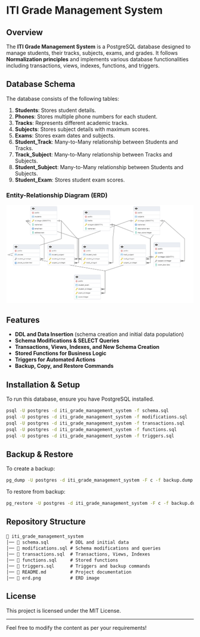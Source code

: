 # ITI Grade Management System

## Overview
The **ITI Grade Management System** is a PostgreSQL database designed to manage students, 
their tracks, subjects, exams, and grades. It follows **Normalization principles** 
and implements various database functionalities including transactions, views, indexes, functions, and triggers.

## Database Schema
The database consists of the following tables:

1. **Students**: Stores student details.
2. **Phones**: Stores multiple phone numbers for each student.
3. **Tracks**: Represents different academic tracks.
4. **Subjects**: Stores subject details with maximum scores.
5. **Exams**: Stores exam dates and subjects.
6. **Student_Track**: Many-to-Many relationship between Students and Tracks.
7. **Track_Subject**: Many-to-Many relationship between Tracks and Subjects.
8. **Student_Subject**: Many-to-Many relationship between Students and Subjects.
9. **Student_Exam**: Stores student exam scores.

### Entity-Relationship Diagram (ERD)
![Database ERD](./erd.png)  

## Features
- **DDL and Data Insertion** (schema creation and initial data population)
- **Schema Modifications & SELECT Queries**
- **Transactions, Views, Indexes, and New Schema Creation**
- **Stored Functions for Business Logic**
- **Triggers for Automated Actions**
- **Backup, Copy, and Restore Commands**

## Installation & Setup
To run this database, ensure you have PostgreSQL installed.

```sh
psql -U postgres -d iti_grade_management_system -f schema.sql
psql -U postgres -d iti_grade_management_system -f modifications.sql
psql -U postgres -d iti_grade_management_system -f transactions.sql
psql -U postgres -d iti_grade_management_system -f functions.sql
psql -U postgres -d iti_grade_management_system -f triggers.sql
```

## Backup & Restore
To create a backup:
```sh
pg_dump -U postgres -d iti_grade_management_system -F c -f backup.dump
```
To restore from backup:
```sh
pg_restore -U postgres -d iti_grade_management_system -F c -f backup.dump
```

## Repository Structure
```
📂 iti_grade_management_system
│── 📄 schema.sql        # DDL and initial data
│── 📄 modifications.sql # Schema modifications and queries
│── 📄 transactions.sql  # Transactions, Views, Indexes
│── 📄 functions.sql     # Stored functions
│── 📄 triggers.sql      # Triggers and backup commands
│── 📄 README.md         # Project documentation
│── 📄 erd.png           # ERD image
```

## License
This project is licensed under the MIT License.

---

Feel free to modify the content as per your requirements!

